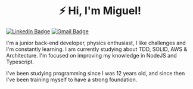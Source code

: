 <h1 align="center">⚡ Hi, I'm Miguel!</h1>

[![Linkedin Badge](https://img.shields.io/badge/-Miguel%20Oliveira-6633cc?style=flat-square&logo=Linkedin&logoColor=white&link=https://www.linkedin.com/in/miguel-oliveira-861693218/)](https://www.linkedin.com/in/miguel-oliveira-861693218/)
[![Gmail Badge](https://img.shields.io/badge/-migueloliveiradev@gmail.com-6633cc?style=flat-square&logo=Gmail&logoColor=white&link=mailto:migueloliveiradev@gmail.com)](mailto:migueloliveiradev@gmail.com)

<p>I'm a junior back-end developer, physics enthusiast, I like challenges and I'm constantly learning. I am currently studying about TDD, SOLID, AWS & Architecture. I'm focused on improving my knowledge in NodeJS and Typescript.</p>
<p>I've been studying programming since I was 12 years old, and since then I've been training myself to have a strong foundation. </p>
